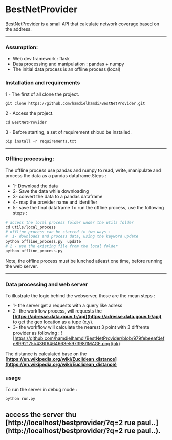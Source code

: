 
# BestNetProvider
BestNetProvider is a small API that calculate network coverage based on the address.


----

### Assumption: 
* Web dev framework  : flask 
* Data processing and manipulation  : pandas + numpy 
* The initial data process is an offline process (local)

### Installation and requirements
1 - The first of all clone the project.
```
git clone https://github.com/hamdielhamdi/BestNetProvider.git
```
2 - Access the project.
```
cd BestNetProvider
```
3 - Before starting, a set of requirement shloud be installed.
```
pip install -r requirements.txt
```
---
### Offline processing: 
The offline process use pandas and numpy to read, write, manipulate and process the data as a pandas dataframe.Steps : 
* 1- Download the data 
* 2- Save the data while downloading 
* 3- convert the data to a pandas dataframe
* 4- map the provider name and identifier 
* 5- save the final dataframe
To run the offline process, use the following steps : 
```python
# access the local process folder under the utils folder
cd utils/local_process
# offline process can be started in two ways : 
#  1- downloads and process data, using the keyword update 
python offline_process.py  update
# 2 - use the existing file from the local folder 
python offline_process.py
```
Note, the offline process must be lunched atleast one time, before running the web server.

---
### Data processing and web server
To illustrate the logic behind the webserver, those are the mean steps : 
* 1- the server get a requests with a query like adress
* 2- the workflow process, will requests the **[https://adresse.data.gouv.fr/api](https://adresse.data.gouv.fr/api)** to get the geo location as a tupe (x,y).
* 3- the workflow will calculate the nearest 3 point with 3 diffrente provider as following : 
![https://github.com/hamdielhamdi/BestNetProvider/blob/979febeeafdefe8992175b436f6464663e597398/IMAGE.png](ok)

The distance is calculated base on the **[https://en.wikipedia.org/wiki/Euclidean_distance](https://en.wikipedia.org/wiki/Euclidean_distance)** 

### usage 
To run the server in debug mode : 
```python 
python run.py  
```
access the server thu **[http://localhost/bestprovider/?q=2 rue paul..](http://localhost/bestprovider/?q=2 rue paul..)**.
---
